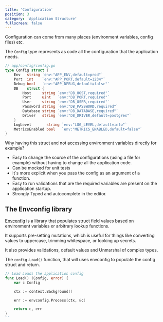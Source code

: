 ```yaml
---
title: 'Configuration'
position: 3
category: 'Application Structure'
fullscreen: false
---
```



Configuration can come from many places (environment variables, config files) etc. 

The `Config` type represents as code all the configuration that the application needs.

```go
// app/config/config.go
type Config struct {
	Env   string `env:"APP_ENV,default=prod"`
	Port  int    `env:"APP_PORT,default=1234"`
	Debug bool   `env:"APP_DEBUG,default=false"`
	DB    struct {
		Host     string `env:"DB_HOST,required"`
		Port     uint   `env:"DB_PORT,required"`
		User     string `env:"DB_USER,required"`
		Password string `env:"DB_PASSWORD,required"`
		Database string `env:"DB_DATABASE,required"`
		Driver   string `env:"DB_DRIVER,default=postgres"`
	}
	LogLevel       string `env:"LOG_LEVEL,default=info"`
	MetricsEnabled bool   `env:"METRICS_ENABLED,default=false"`
}
```

Why having this struct and not accessing environment variables directly for example?

* Easy to change the source of the configurations (using a file for example) without having to change all the application code.
* Can be mocked for unit tests
* It´s more explicit when you pass the config as an argument of a function.
* Easy to run validations that are the required variables are present on the application startup.
* Strongly Typed and autocomplete in the editor.

## The Envconfig library

[Envconfig](https://github.com/sethvargo/go-envconfig) is a library that populates struct field values based on environment variables or arbitrary lookup functions. 

It supports pre-setting mutations, which is useful for things like converting values to uppercase, trimming whitespace, or looking up secrets.

It also provides validations, default values and Unmarshal of complex types.

The `config.Load()` function, that will uses envconfig to populate the config struct and return.

```go
// Load Loads the application config
func Load() (Config, error) {
	var c Config

	ctx := context.Background()

	err := envconfig.Process(ctx, &c)

	return c, err
}
``

